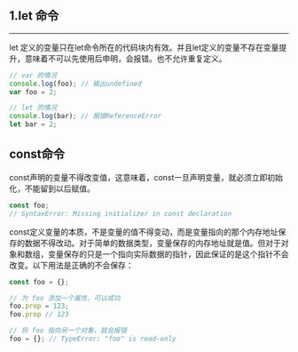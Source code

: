 ﻿## 1.let 命令
<hr />
let 定义的变量只在let命令所在的代码块内有效。并且let定义的变量不存在变量提升，意味着不可以先使用后申明，会报错。也不允许重复定义。

```javascript
// var 的情况
console.log(foo); // 输出undefined
var foo = 2;

// let 的情况
console.log(bar); // 报错ReferenceError
let bar = 2;
```
## const命令
const声明的变量不得改变值，这意味着，const一旦声明变量，就必须立即初始化，不能留到以后赋值。

```javascript
const foo;
// SyntaxError: Missing initializer in const declaration
```
const定义变量的本质，不是变量的值不得变动，而是变量指向的那个内存地址保存的数据不得改动。对于简单的数据类型，变量保存的内存地址就是值。但对于对象和数组，变量保存的只是一个指向实际数据的指针，因此保证的是这个指针不会改变。以下用法是正确的不会保存：

```javascript
const foo = {};

// 为 foo 添加一个属性，可以成功
foo.prop = 123;
foo.prop // 123

// 将 foo 指向另一个对象，就会报错
foo = {}; // TypeError: "foo" is read-only
```

